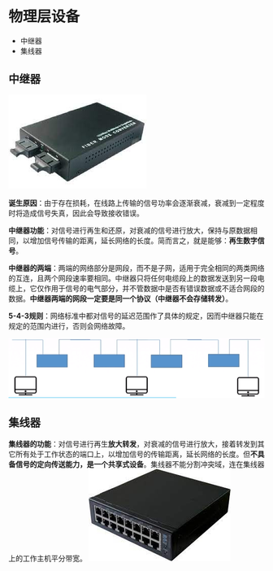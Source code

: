 # 物理层设备

- 中继器
- 集线器

## **中继器**

![](imags/20.png)

**诞生原因**：由于存在损耗，在线路上传输的信号功率会逐渐衰减，衰减到一定程度时将造成信号失真，因此会导致接收错误。

**中继器功能**：对信号进行再生和还原，对衰减的信号进行放大，保持与原数据相同，以增加信号传输的距离，延长网络的长度。简而言之，就是能够：**再生数字信号**。

**中继器的两端**：两端的网络部分是网段，而不是子网，适用于完全相同的两类网络的互连，且两个网段速率要相同。中继器只将任何电缆段上的数据发送到另一段电缆上，它仅作用于信号的电气部分，并不管数据中是否有错误数据或不适合网段的数据。**中继器两端的网段一定要是同一个协议（中继器不会存储转发）**。

**5-4-3规则**：网络标准中都对信号的延迟范围作了具体的规定，因而中继器只能在规定的范围内进行，否则会网络故障。

![](imags/19.png)

## **集线器**

**集线器的功能**：对信号进行再生**放大转发**，对衰减的信号进行放大，接着转发到其它所有处于工作状态的端口上，以增加信号的传输距离，延长网络的长度。但**不具备信号的定向传送能力，是一个共享式设备**。集线器不能分割冲突域，连在集线器上的工作主机平分带宽。
![](imags/21.png)
